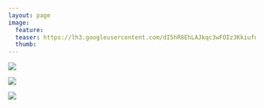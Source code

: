 ```yaml
---
layout: page
image:
  feature:
  teaser: https://lh3.googleusercontent.com/dI5hR8EhLAJkqc3wFOIz3KkiufnQuNx7Qo315hvLvE8=w245
  thumb:
---
```


![](https://lh3.googleusercontent.com/CTQ-MBFogFGVmmqFL3d82K_P_ner4bTs6M-s63NyxTc=w800)

![](https://lh3.googleusercontent.com/A-uXghpDuz1ruyIiMsJrpA_PgyipZv1VLsyK85wPyjU=w800)

![](https://lh3.googleusercontent.com/0KDLT4BCtD2YW3azDwDjXOTztcrcjTJZMW3rF8RKMl8=w800)
